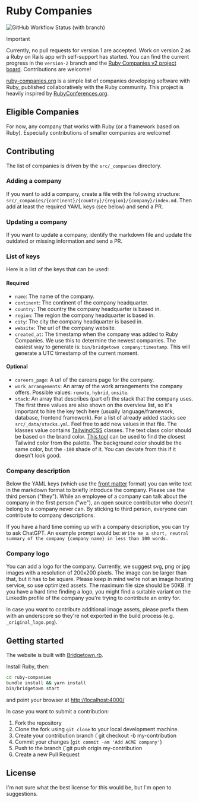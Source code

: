 # Ruby Companies

![GitHub Workflow Status (with branch)](https://img.shields.io/github/actions/workflow/status/calvinwalzel/ruby-companies/gh-pages.yml?branch=main)

> [!IMPORTANT]
> Currently, no pull requests for version 1 are accepted. Work on version 2 as a Ruby on Rails app with self-support has started. You can find the current progress in the `version-2` branch and the [Ruby Companies v2 project board](https://github.com/users/CalvinWalzel/projects/1/). Contributions are welcome!

[ruby-companies.org](https://ruby-companies.org) is a simple list of companies developing software with Ruby, published collaboratively with the Ruby community. This project is heavily inspired by [RubyConferences.org](https://rubyconferences.org/).

## Eligible Companies

For now, any company that works with Ruby (or a framework based on Ruby). Especially contributions of smaller companies are welcome!

## Contributing

The list of companies is driven by the `src/_companies` directory.

### Adding a company
If you want to add a company, create a file with the following structure: `src/_companies/{continent}/{country}/{region}/{company}/index.md`. Then add at least the required YAML keys (see below) and send a PR.

### Updating a company
If you want to update a company, identify the markdown file and update the outdated or missing information and send a PR.

### List of keys
Here is a list of the keys that can be used:

#### Required
- `name`: The name of the company.
- `continent`: The continent of the company headquarter.
- `country`: The country the company headquarter is based in.
- `region`: The region the company headquarter is based in.
- `city`: The city the company headquarter is based in.
- `website`: The url of the company website.
- `created_at`: The timestamp when the company was added to Ruby Companies. We use this to determine the newest companies. The easiest way to generate is: `bin/bridgetown company:timestamp`. This will generate a UTC timestamp of the current moment.

#### Optional
- `careers_page`: A url of the careers page for the company.
- `work_arrangements`: An array of the work arrangements the company offers. Possible values: `remote`, `hybrid`, `onsite`.
- `stack`: An array that describes (part of) the stack that the company uses. The first three values are also shown on the overview list, so it's important to hire the key tech here (usually language/framework, database, frontend framework). For a list of already added stacks see `src/_data/stacks.yml`. Feel free to add new values in that file. The klasses value contains [TailwindCSS](https://tailwindcss.com) classes. The text class color should be based on the brand color. [This tool](https://find-nearest-tailwind-colour.netlify.app/) can be used to find the closest Tailwind color from the palette. The background color should be the same color, but the `-100` shade of it. You can deviate from this if it doesn't look good.

### Company description
Below the YAML keys (which use the [front matter](https://www.bridgetownrb.com/docs/front-matter) format) you can write text in the markdown format to briefly introduce the company. Please use the third person ("they"). While an employee of a company can talk about the company in the first person ("we"), an open source contributor who doesn't belong to a company never can. By sticking to third person, everyone can contribute to company descriptions.

If you have a hard time coming up with a company description, you can try to ask ChatGPT. An example prompt would be: `Write me a short, neutral summary of the company {company name} in less than 100 words.`

### Company logo
You can add a logo for the company. Currently, we suggest svg, png or jpg images with a resolution of 200x200 pixels. The image can be larger than that, but it has to be square. Please keep in mind we're not an image hosting service, so use optimized assets. The maximum file size should be 50KB. If you have a hard time finding a logo, you might find a suitable variant on the LinkedIn profile of the company you're trying to contribute an entry for.

In case you want to contribute additional image assets, please prefix them with an underscore so they're not exported in the build process (e.g. `_original_logo.png`).

## Getting started

The website is built with [Bridgetown.rb](https://www.bridgetownrb.com/).

Install Ruby, then:

```bash
cd ruby-companies
bundle install && yarn install
bin/bridgetown start
```

and point your browser at [http://localhost:4000/](http://localhost:4000/)

In case you want to submit a contribution:
1. Fork the repository
2. Clone the fork using `git clone` to your local development machine.
3. Create your contribution branch (`git checkout -b my-contribution
4. Commit your changes (`git commit -am 'Add ACME company'`)
5. Push to the branch (`git push origin my-contribution
6. Create a new Pull Request

## License

I'm not sure what the best license for this would be, but I'm open to suggestions.
